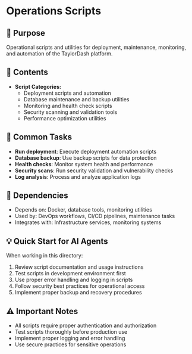 # Operations Scripts

## 🎯 Purpose
Operational scripts and utilities for deployment, maintenance, monitoring, and automation of the TaylorDash platform.

## 📁 Contents
- **Script Categories:**
  - Deployment scripts and automation
  - Database maintenance and backup utilities
  - Monitoring and health check scripts
  - Security scanning and validation tools
  - Performance optimization utilities

## 🔧 Common Tasks
- **Run deployment**: Execute deployment automation scripts
- **Database backup**: Use backup scripts for data protection
- **Health checks**: Monitor system health and performance
- **Security scans**: Run security validation and vulnerability checks
- **Log analysis**: Process and analyze application logs

## 🔗 Dependencies
- Depends on: Docker, database tools, monitoring utilities
- Used by: DevOps workflows, CI/CD pipelines, maintenance tasks
- Integrates with: Infrastructure services, monitoring systems

## 💡 Quick Start for AI Agents
When working in this directory:
1. Review script documentation and usage instructions
2. Test scripts in development environment first
3. Use proper error handling and logging in scripts
4. Follow security best practices for operational access
5. Implement proper backup and recovery procedures

## ⚠️ Important Notes
- All scripts require proper authentication and authorization
- Test scripts thoroughly before production use
- Implement proper logging and error handling
- Use secure practices for sensitive operations